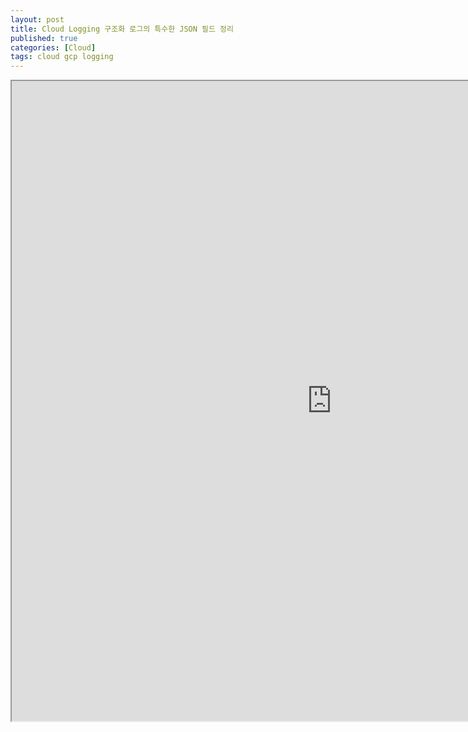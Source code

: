 ```yaml
---
layout: post
title: Cloud Logging 구조화 로그의 특수한 JSON 필드 정리
published: true
categories: [Cloud]
tags: cloud gcp logging
---
```

<iframe width="1024" height="1024" src="https://docs.google.com/document/d/e/2PACX-1vQkIcEMS8Ld4Vd5JnmH66Wi-L2AVymeFzD5Vm_Y8ZdIJL8a-kEx5-PQu-lTiwmU94WBEL9aXtV4l8zX/pub?embedded=true"></iframe>  
    
